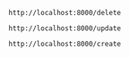 ```
http://localhost:8000/delete
```
```
http://localhost:8000/update
```
```
http://localhost:8000/create
```
